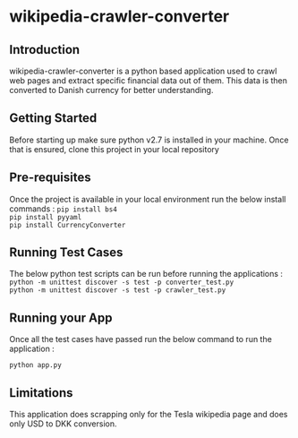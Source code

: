 # wikipedia-crawler-converter #

## Introduction

wikipedia-crawler-converter is a python based application used to crawl web pages and extract specific financial data out of them. This data is then converted to Danish currency for better understanding.


## Getting Started

Before starting up make sure python v2.7 is installed in your machine. Once that is ensured, clone this project in your local repository

## Pre-requisites

Once the project is available in your local environment run the below install commands :
`pip install bs4` <br />
`pip install pyyaml` <br />
`pip install CurrencyConverter`

## Running Test Cases

The below python test scripts can be run before running the applications : 
`python -m unittest discover -s test -p converter_test.py` <br />
`python -m unittest discover -s test -p crawler_test.py`

## Running your App

Once all the test cases have passed run the below command to run the application :

`python app.py`

## Limitations
This application does scrapping only for the Tesla wikipedia page and does only USD to DKK conversion.

